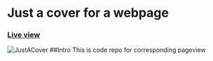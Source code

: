 # Just a cover for a webpage
### [Live view](https://www.reikpartners.com)


![JustACover](https://ibb.co/RCKHhZg)
##Intro 
This is code repo for corresponding pageview
